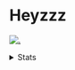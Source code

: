 # Heyzzz  

[![.](https://skillicons.dev/icons?i=js,ts,nextjs,nestjs,mongodb)](https://skillicons.dev)  

<details>
<summary>Stats</summary
<!--START_SECTION:waka-->

```txt
TypeScript    10 hrs 5 mins   ████████████████████░░░░░   79.53 %
CSS           1 hr 12 mins    ██▒░░░░░░░░░░░░░░░░░░░░░░   09.47 %
JSON          56 mins         ██░░░░░░░░░░░░░░░░░░░░░░░   07.45 %
JavaScript    15 mins         ▓░░░░░░░░░░░░░░░░░░░░░░░░   02.00 %
Rust          7 mins          ▒░░░░░░░░░░░░░░░░░░░░░░░░   00.99 %
```

<!--END_SECTION:waka-->
</details>

